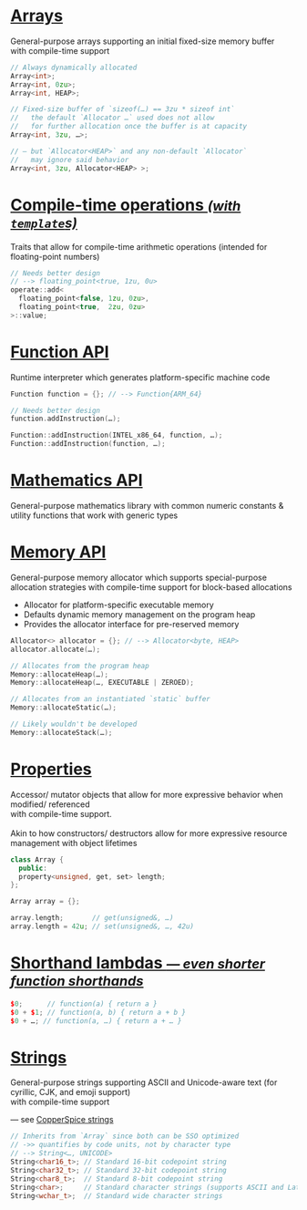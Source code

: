 <!-- Arrays -->
<h1 style=text-transform:none> <a href=#arrays target=_self> Arrays </a> </h1>
General-purpose arrays supporting an initial fixed-size memory buffer <br/>
with compile-time support

```cpp
// Always dynamically allocated
Array<int>;
Array<int, 0zu>;
Array<int, HEAP>;
```
```cpp
// Fixed-size buffer of `sizeof(…) == 3zu * sizeof int`
//   the default `Allocator …` used does not allow
//   for further allocation once the buffer is at capacity
Array<int, 3zu, …>;

// — but `Allocator<HEAP>` and any non-default `Allocator`
//   may ignore said behavior
Array<int, 3zu, Allocator<HEAP> >;
```

<!-- Compile-time Operations -->
<h1 style=text-transform:none> <a href=#constops target=_self> Compile-time operations <small> <em> (with <code>template</code>s) </em> </small> </a> </h1>
Traits that allow for compile-time arithmetic operations (intended for floating-point numbers)

```cpp
// Needs better design
// --> floating_point<true, 1zu, 0u>
operate::add<
  floating_point<false, 1zu, 0zu>,
  floating_point<true,  2zu, 0zu>
>::value;
```

<!-- Function API -->
<h1 style=text-transform:none> <a href=#functions target=_self> Function API </a> </h1>
Runtime interpreter which generates platform-specific machine code

```cpp
Function function = {}; // --> Function{ARM_64}

// Needs better design
function.addInstruction(…);

Function::addInstruction(INTEL_x86_64, function, …);
Function::addInstruction(function, …);
```

<!-- Mathematics API -->
<h1 style=text-transform:none> <a href=#mathematics target=_self> Mathematics API </a> </h1>
General-purpose mathematics library with common numeric constants & utility functions that work with generic types

<!-- Memory API -->
<h1 style=text-transform:none> <a href=#memory target=_self> Memory API </a> </h1>
General-purpose memory allocator which supports special-purpose allocation strategies with compile-time support for block-based allocations

* Allocator for platform-specific executable memory
* Defaults dynamic memory management on the program heap
* Provides the allocator interface for pre-reserved memory

```cpp
Allocator<> allocator = {}; // --> Allocator<byte, HEAP>
allocator.allocate(…);
```
```cpp
// Allocates from the program heap
Memory::allocateHeap(…);
Memory::allocateHeap(…, EXECUTABLE | ZEROED);

// Allocates from an instantiated `static` buffer
Memory::allocateStatic(…);

// Likely wouldn't be developed
Memory::allocateStack(…);
```

<!-- Properties -->
<h1 style=text-transform:none> <a href=#properties target=_self> Properties </a> </h1>
Accessor/ mutator objects that allow for more expressive behavior when modified/ referenced <br/>
with compile-time support. <br/> <br/>
Akin to how constructors/ destructors allow for more expressive resource management with object lifetimes

```cpp
class Array {
  public:
  property<unsigned, get, set> length;
};
```
```cpp
Array array = {};

array.length;       // get(unsigned&, …)
array.length = 42u; // set(unsigned&, …, 42u)
```

<!-- Shorthand Lambdas -->
<h1 style=text-transform:none> <a href=#lambdas target=_self> Shorthand lambdas <small> <em> — even shorter function shorthands </em> </small> </a> </h1>

```cpp
$0;      // function(a) { return a }
$0 + $1; // function(a, b) { return a + b }
$0 + …; // function(a, …) { return a + … }
```

<!-- String API -->
<h1 style=text-transform:none> <a href=#strings target=_self> Strings </a> </h1>
General-purpose strings supporting ASCII and Unicode-aware text (for cyrillic, CJK, and emoji support) <br/>
with compile-time support

— see [CopperSpice strings](https://github.com/copperspice/cs_string)

```cpp
// Inherits from `Array` since both can be SSO optimized
// ->> quantifies by code units, not by character type
// --> String<…, UNICODE>
String<char16_t>; // Standard 16-bit codepoint string
String<char32_t>; // Standard 32-bit codepoint string
String<char8_t>;  // Standard 8-bit codepoint string
String<char>;     // Standard character strings (supports ASCII and Latin-1 (ISO-8859-1))
String<wchar_t>;  // Standard wide character strings
```
